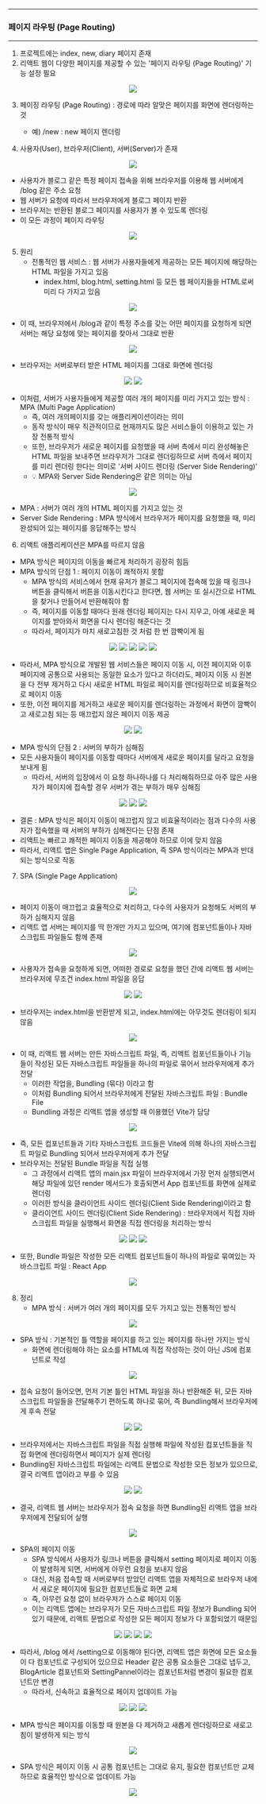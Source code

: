 -----
### 페이지 라우팅 (Page Routing)
-----
1. 프로젝트에는 index, new, diary 페이지 존재
2. 리액트 웹이 다양한 페이지를 제공할 수 있는 '페이지 라우팅 (Page Routing)' 기능 설정 필요
<div align="center">
<img src="https://github.com/user-attachments/assets/28a303c5-daa8-4dc2-9a34-4ae42693d9aa">
</div>

3. 페이징 라우팅 (Page Routing) : 경로에 따라 알맞은 페이지를 화면에 렌더링하는 것
   - 예) /new : new 페이지 렌더링

4. 사용자(User), 브라우저(Client), 서버(Server)가 존재
<div align="center">
<img src="https://github.com/user-attachments/assets/5c1c003a-34a2-4389-abf9-6c15c2e10cd0">
</div>

   - 사용자가 블로그 같은 특정 페이지 접속을 위해 브라우저를 이용해 웹 서버에게 /blog 같은 주소 요청
   - 웹 서버가 요청에 따라서 브라우저에게 블로그 페이지 반환
   - 브라우저는 반환된 블로그 페이지를 사용자가 볼 수 있도록 렌더링
   - 이 모든 과정이 페이지 라우팅
     
<div align="center">
<img src="https://github.com/user-attachments/assets/4e84e356-9dec-4933-a741-31c6c63d52f8">
</div>

5. 원리
   - 전통적인 웹 서비스 : 웹 서버가 사용자들에게 제공하는 모든 페이지에 해당하는 HTML 파일을 가지고 있음
     + index.html, blog.html, setting.html 등 모든 웹 페이지들을 HTML로써 미리 다 가지고 있음
<div align="center">
<img src="https://github.com/user-attachments/assets/86cb3e21-5a87-4732-97f7-1655e153c302">
</div>

   - 이 때, 브라우저에서 /blog과 같이 특정 주소를 갖는 어떤 페이지를 요청하게 되면 서버는 해당 요청에 맞는 페이지를 찾아서 그대로 반환
<div align="center">
<img src="https://github.com/user-attachments/assets/06e89cac-ffbc-4715-ba9e-bd9e8d3a14a7">
</div>

  - 브라우저는 서버로부터 받은 HTML 페이지를 그대로 화면에 렌더링
<div align="center">
<img src="https://github.com/user-attachments/assets/15f09b49-075d-403c-9513-37f360876970">
<img src="https://github.com/user-attachments/assets/6677bc0c-da6c-4884-abf4-03d7aaac74ec">
</div>

  - 이처럼, 서버가 사용자들에게 제공할 여러 개의 페이지를 미리 가지고 있는 방식 : MPA (Multi Page Application)
    + 즉, 여러 개의페이지를 갖는 애플리케이션이라는 의미
    + 동작 방식이 매우 직관적이므로 현재까지도 많은 서비스들이 이용하고 있는 가장 전통적 방식
    + 또한, 브라우저가 새로운 페이지를 요청했을 때 서버 측에서 미리 완성해놓은 HTML 파일을 보내주면 브라우저가 그대로 렌더링하므로 서버 측에서 페이지를 미리 렌더링 한다는 의미로 '서버 사이드 렌더링 (Server Side Rendering)'
    + 💡 MPA와 Server Side Rendering은 같은 의미는 아님

<div align="center">
<img src="https://github.com/user-attachments/assets/e9a580be-668e-436d-9440-2e42cfcd17e2">
</div>

  - MPA : 서버가 여러 개의 HTML 페이지를 가지고 있는 것
  - Server Side Rendering : MPA 방식에서 브라우저가 페이지를 요청했을 때, 미리 완성되어 있는 페이지를 응답해주는 방식

6. 리액트 애플리케이션은 MPA를 따르지 않음
  - MPA 방식은 페이지의 이동을 빠르게 처리하기 굉장히 힘듬
  - MPA 방식의 단점 1 : 페이지 이동이 쾌적하지 못함
    + MPA 방식의 서비스에서 현재 유저가 블로그 페이지에 접속해 있을 때 링크나 버튼을 클릭해서 버튼을 이동시킨다고 한다면, 웹 서버는 또 실시간으로 HTML을 찾거나 만들어서 반환해줘야 함
    + 즉, 페이지를 이동할 때마다 원래 렌더링 페이지는 다시 지우고, 아예 새로운 페이지를 받아와서 화면을 다시 렌더링 해준다는 것
    + 따라서, 페이지가 마치 새로고침한 것 처럼 한 번 깜빡이게 됨
<div align="center">
<img src="https://github.com/user-attachments/assets/77ad23bf-ed53-43bb-81be-eec9774aeb8f">
<img src="https://github.com/user-attachments/assets/69593496-4a14-4443-ab8b-86ae98cdd5bc">
<img src="https://github.com/user-attachments/assets/938137d3-3d16-4953-b75e-0146d5d2bde6">
<img src="https://github.com/user-attachments/assets/dcddc6f2-9afb-4ddf-aaee-7a05d5efcd99">
<img src="https://github.com/user-attachments/assets/a223f472-795d-4331-a422-7a9706bcbcbe">
</div>

  - 따라서, MPA 방식으로 개발된 웹 서비스들은 페이지 이동 시, 이전 페이지와 이후 페이지에 공통으로 사용되는 동일한 요소가 있다고 하더라도, 페이지 이동 시 원본을 다 전부 제거하고 다시 새로운 HTML 파일로 페이지를 렌더링하므로 비효율적으로 페이지 이동
  - 또한, 이전 페이지를 제거하고 새로운 페이지를 렌더링하는 과정에서 화면이 깜빡이고 새로고침 되는 등 매끄럽지 않은 페이지 이동 제공
<div align="center">
<img src="https://github.com/user-attachments/assets/bb0ce3bc-f015-4da1-9e99-8cb7f13289e2">
<img src="https://github.com/user-attachments/assets/47114ddf-ce31-4667-ad5b-ec80948e528c">
</div>

  - MPA 방식의 단점 2 : 서버의 부하가 심해짐
  - 모든 사용자들이 페이지를 이동할 때마다 서버에게 새로운 페이지를 달라고 요청을 보내게 됨
    + 따라서, 서버의 입장에서 이 요청 하나하나를 다 처리해줘하므로 아주 많은 사용자가 페이지에 접속할 경우 서버가 겪는 부하가 매우 심해짐
<div align="center">
<img src="https://github.com/user-attachments/assets/7d4803c2-1a24-40c2-9b6d-f0dfe47485d5">
<img src="https://github.com/user-attachments/assets/c9cfdee4-57f4-4fb1-8302-0aed5fcb8f3a">
<img src="https://github.com/user-attachments/assets/fea06533-9c77-4801-b6af-99a39f8495ed">
</div>

  - 결론 : MPA 방식은 페이지 이동이 매끄럽지 않고 비효율적이라는 점과 다수의 사용자가 접속했을 때 서버의 부하가 심해진다는 단점 존재
  - 리액트는 빠르고 쾌적한 페이지 이동을 제공해야 하므로 이에 맞지 않음
  - 따라서, 리액트 앱은 Single Page Application, 즉 SPA 방식이라는 MPA과 반대되는 방식으로 작동

7. SPA (Single Page Application)
<div align="center">
<img src="https://github.com/user-attachments/assets/56709152-59d5-4522-98bb-622773b95c06">
</div>

   - 페이지 이동이 매끄럽고 효율적으로 처리하고, 다수의 사용자가 요청해도 서버의 부하가 심해지지 않음
   - 리액트 앱 서버는 페이지를 딱 한개만 가지고 있으며, 여기에 컴포넌트들이나 자바스크립트 파일들도 함께 존재
<div align="center">
<img src="https://github.com/user-attachments/assets/dac7824a-438d-4c9d-811f-676f7cb70028">
</div>

   - 사용자가 접속을 요청하게 되면, 어떠한 경로로 요청을 했던 간에 리액트 웹 서버는 브라우저에 무조건 index.html 파일을 응답
<div align="center">
<img src="https://github.com/user-attachments/assets/d8995b86-2067-4d1c-8edf-9eec471eb067">
<img src="https://github.com/user-attachments/assets/a1df252a-2e43-4b63-8464-262e82f4695e">
</div>

  - 브라우저는 index.html을 반환받게 되고, index.html에는 아무것도 렌더링이 되지 않음
<div align="center">
<img src="https://github.com/user-attachments/assets/de97b10b-a5e4-4327-ad50-82b152e239ea">
</div>


  - 이 때, 리액트 웹 서버는 만든 자바스크립트 파일, 즉, 리액트 컴포넌트들이나 기능들이 작성된 모든 자바스크립트 파일들을 하나의 파일로 묶어서 브라우저에게 추가 전달
    + 이러한 작업을, Bundling (묶다) 이라고 함
    + 이처럼 Bundling 되어서 브라우저에게 전달된 자바스크립트 파일 : Bundle File
    + Bundling 과정은 리액트 앱을 생성할 때 이용했던 Vite가 담당
<div align="center">
<img src="https://github.com/user-attachments/assets/928ce3ce-7aea-49cf-82fa-96c5cfc73c56">
</div>

  - 즉, 모든 컴포넌트들과 기타 자바스크립트 코드들은 Vite에 의해 하나의 자바스크립트 파일로 Bundling 되어서 브라우저에게 추가 전달
  - 브라우저는 전달된 Bundle 파일을 직접 실행
    + 그 과정에서 리액트 앱의 main.jsx 파일이 브라우저에서 가장 먼저 실행되면서 해당 파일에 있던 render 메서드가 호출되면서 App 컴포넌트를 화면에 실제로 렌더링
    + 이러한 방식을 클라이언트 사이드 렌더링(Client Side Rendering)이라고 함
    + 클라이언트 사이드 렌더링(Client Side Rendering) : 브라우저에서 직접 자바스크립트 파일을 실행해서 화면을 직접 렌더링을 처리하는 방식
<div align="center">
<img src="https://github.com/user-attachments/assets/733ee14d-72b2-42a7-8f7d-74fd58200b67">
<img src="https://github.com/user-attachments/assets/2f031233-6338-4c99-9879-42c0dd056cbe">
<img src="https://github.com/user-attachments/assets/d05e53e9-60af-4b36-8ba7-21e745869c44">
</div>

  - 또한, Bundle 파일은 작성한 모든 리액트 컴포넌트들이 하나의 파일로 묶여있는 자바스크립트 파일 : React App
<div align="center">
<img src="https://github.com/user-attachments/assets/61be9cb9-e37f-4b64-85e4-66bc4b508d2d">
</div>

8. 정리
   - MPA 방식 : 서버가 여러 개의 페이지를 모두 가지고 있는 전통적인 방식
<div align="center">
<img src="https://github.com/user-attachments/assets/36a1f7d4-db95-4d56-b988-2aa05f6ce7b5">
</div>

   - SPA 방식 : 기본적인 틀 역할을 페이지를 하고 있는 페이지를 하나만 가지는 방식
     + 화면에 렌더링해야 하는 요소를 HTML에 직접 작성하는 것이 아닌 JS에 컴포넌트로 작성
<div align="center">
<img src="https://github.com/user-attachments/assets/1ca772bd-2829-45f7-9d2e-09fbe7fcc57b">
</div>

   - 접속 요청이 들어오면, 먼저 기본 틀인 HTML 파일을 하나 반환해준 뒤, 모든 자바스크립트 파일들을 전달해주기 편하도록 하나로 묶어, 즉 Bundling해서 브라우저에게 후속 전달
<div align="center">
<img src="https://github.com/user-attachments/assets/6aab7d64-e50b-49ea-b0c8-f217e81bcd90">
<img src="https://github.com/user-attachments/assets/63d96f82-a830-4e41-bf2a-d48587557e2c">
</div>

  - 브라우저에서는 자바스크립트 파일을 직접 실행해 파일에 작성된 컴포넌트들을 직접 화면에 렌더링하면서 페이지가 실제 렌더링
  - Bundling된 자바스크립트 파일에는 리액트 문법으로 작성한 모든 정보가 있으므로, 결국 리액트 앱이라고 부를 수 있음
<div align="center">
<img src="https://github.com/user-attachments/assets/6d7ce21f-c247-425e-b7a9-0cb56fe6e4c1">
<img src="https://github.com/user-attachments/assets/c7d8c334-dbf3-4130-807d-22250e958d2e">
</div>

  - 결국, 리액트 웹 서버는 브라우저가 접속 요청을 하면 Bundling된 리액트 앱을 브라우저에게 전달되어 실행
<div align="center">
<img src="https://github.com/user-attachments/assets/361f66a7-886d-4524-86df-72de2f1242bf">
</div>

  - SPA의 페이지 이동
    + SPA 방식에서 사용자가 링크나 버튼을 클릭해서 setting 페이지로 페이지 이동이 발생하게 되면, 서버에게 아무런 요청을 보내지 않음
    + 대신, 처음 접속할 때 서버로부터 받았던 리액트 앱을 자체적으로 브라우저 내에서 새로운 페이지에 필요한 컴포넌트들로 화면 교체
    + 즉, 아무런 요청 없이 브라우저가 스스로 페이지 이동
    + 이는 리액트 앱에는 브라우저가 모든 자바스크립트 파일 정보가 Bundling 되어 있기 때문에, 리액트 문법으로 작성한 모든 페이지 정보가 다 포함되었기 때문임
<div align="center">
<img src="https://github.com/user-attachments/assets/05d04a16-a9a5-4963-838f-a38f335fe8f3">
<img src="https://github.com/user-attachments/assets/0fd9b350-2d76-4f6e-a111-052526d69832">
<img src="https://github.com/user-attachments/assets/39ea3a75-b8e6-4465-b681-118f98e76e83">
<img src="https://github.com/user-attachments/assets/47cea2f6-cde3-4740-95ec-6ce7e480fdec">
</div>

  - 따라서, /blog 에서 /setting으로 이동해야 된다면, 리액트 앱은 화면에 모든 요소들이 다 컴포넌트로 구성되어 있으므로 Header 같은 공통 요소들은 그대로 냅두고, BlogArticle 컴포넌트와 SettingPannel이라는 컴포넌트처럼 변경이 필요한 컴포넌트만 변경
    + 따라서, 신속하고 효율적으로 페이지 업데이트 가능
<div align="center">
<img src="https://github.com/user-attachments/assets/57692b67-2ae0-4807-9619-8ff5e3aafaa0">
<img src="https://github.com/user-attachments/assets/142f6b6b-250c-4a9b-a6f7-b8e21e66aca7">
<img src="https://github.com/user-attachments/assets/44169f2d-1be2-466c-895d-53f722becb01">
</div>

  - MPA 방식은 페이지를 이동할 때 원본을 다 제거하고 새롭게 렌더링하므로 새로고침이 발생하게 되는 방식
<div align="center">
<img src="https://github.com/user-attachments/assets/50e4d0cc-0201-480b-aad9-3d787d14c77c">
</div>

  - SPA 방식은 페이지 이동 시 공통 컴포넌트는 그대로 유지, 필요한 컴포넌트만 교체하므로 효율적인 방식으로 업데이트 가능
<div align="center">
<img src="https://github.com/user-attachments/assets/0b17026a-9dd9-4b0c-a5d4-f336e5793e0a">
</div>
